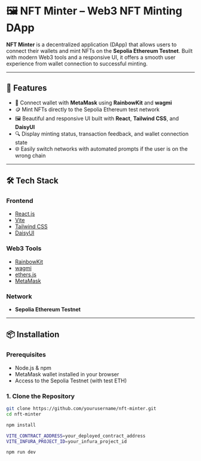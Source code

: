 # 🖼️ NFT Minter – Web3 NFT Minting DApp

**NFT Minter** is a decentralized application (DApp) that allows users to connect their wallets and mint NFTs on the **Sepolia Ethereum Testnet**. Built with modern Web3 tools and a responsive UI, it offers a smooth user experience from wallet connection to successful minting.

---

## 🚀 Features

- 🔐 Connect wallet with **MetaMask** using **RainbowKit** and **wagmi**
- 🪙 Mint NFTs directly to the Sepolia Ethereum test network
- 🖼️ Beautiful and responsive UI built with **React**, **Tailwind CSS**, and **DaisyUI**
- 🔍 Display minting status, transaction feedback, and wallet connection state
- 🌐 Easily switch networks with automated prompts if the user is on the wrong chain

---

## 🛠️ Tech Stack

### Frontend
- [React.js](https://reactjs.org/)
- [Vite](https://vitejs.dev/)
- [Tailwind CSS](https://tailwindcss.com/)
- [DaisyUI](https://daisyui.com/)

### Web3 Tools
- [RainbowKit](https://www.rainbowkit.com/)
- [wagmi](https://wagmi.sh/)
- [ethers.js](https://docs.ethers.org/)
- [MetaMask](https://metamask.io/)

### Network
- **Sepolia Ethereum Testnet**

---

## 📦 Installation

### Prerequisites
- Node.js & npm
- MetaMask wallet installed in your browser
- Access to the Sepolia Testnet (with test ETH)

### 1. Clone the Repository

```bash
git clone https://github.com/yourusername/nft-minter.git
cd nft-minter

npm install

VITE_CONTRACT_ADDRESS=your_deployed_contract_address
VITE_INFURA_PROJECT_ID=your_infura_project_id

npm run dev

